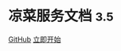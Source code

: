 <!--
 * @Author: your name
 * @Date: 2020-03-12 12:49:29
 * @LastEditTime: 2020-03-12 13:13:16
 * @LastEditors: Please set LastEditors
 * @Description: In User Settings Edit
 * @FilePath: \docs\_coverpage.md
 -->
<!-- _coverpage.md -->

# 凉菜服务文档 <small>3.5</small>

[GitHub](https://github.com/liuchunlang/)
[立即开始](#quick-start)
